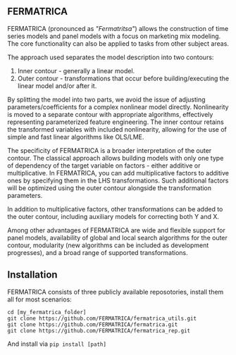## FERMATRICA

FERMATRICA (pronounced as _"Fermatritsa"_) allows the construction of time series models and panel models with a focus on marketing mix modeling. The core functionality can also be applied to tasks from other subject areas.

The approach used separates the model description into two contours:

1. Inner contour - generally a linear model.
2. Outer contour - transformations that occur before building/executing the linear model and/or after it.

By splitting the model into two parts, we avoid the issue of adjusting parameters/coefficients for a complex nonlinear model directly. Nonlinearity is moved to a separate contour with appropriate algorithms, effectively representing parameterized feature engineering. The inner contour retains the transformed variables with included nonlinearity, allowing for the use of simple and fast linear algorithms like OLS/LME.

The specificity of FERMATRICA is a broader interpretation of the outer contour. The classical approach allows building models with only one type of dependency of the target variable on factors - either additive or multiplicative. In FERMATRICA, you can add multiplicative factors to additive ones by specifying them in the LHS transformations. Such additional factors will be optimized using the outer contour alongside the transformation parameters.

In addition to multiplicative factors, other transformations can be added to the outer contour, including auxiliary models for correcting both Y and X.

Among other advantages of FERMATRICA are wide and flexible support for panel models, availability of global and local search algorithms for the outer contour, modularity (new algorithms can be included as development progresses), and a broad range of supported transformations.

## Installation

FERMATRICA consists of three publicly available reposotories, install them all for most scenarios:

  ```commandline
  cd [my_fermatrica_folder]
  git clone https://github.com/FERMATRICA/fermatrica_utils.git 
  git clone https://github.com/FERMATRICA/fermatrica.git
  git clone https://github.com/FERMATRICA/fermatrica_rep.git 
  ```

And install via `pip install [path]`
